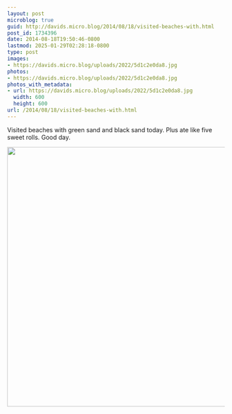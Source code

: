 ```yaml
---
layout: post
microblog: true
guid: http://davids.micro.blog/2014/08/18/visited-beaches-with.html
post_id: 1734396
date: 2014-08-18T19:50:46-0800
lastmod: 2025-01-29T02:28:18-0800
type: post
images:
- https://davids.micro.blog/uploads/2022/5d1c2e0da8.jpg
photos:
- https://davids.micro.blog/uploads/2022/5d1c2e0da8.jpg
photos_with_metadata:
- url: https://davids.micro.blog/uploads/2022/5d1c2e0da8.jpg
  width: 600
  height: 600
url: /2014/08/18/visited-beaches-with.html
---
```

Visited beaches with green sand and black sand today. Plus ate like five sweet rolls. Good day.

<img src="/uploads/2022/5d1c2e0da8.jpg" width="600" height="600" alt="">
